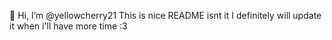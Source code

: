 👋 Hi, I’m @yellowcherry21
This is nice README isnt it
I definitely will update it when i'll have more time :3

<!---
yellowcherry21/yellowcherry21 is a ✨ special ✨ repository because its `README.md` (this file) appears on your GitHub profile.
You can click the Preview link to take a look at your changes.
--->
